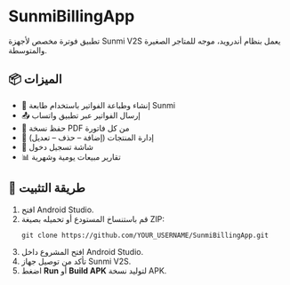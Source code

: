 # SunmiBillingApp

تطبيق فوترة مخصص لأجهزة Sunmi V2S يعمل بنظام أندرويد، موجه للمتاجر الصغيرة والمتوسطة.

## 📦 الميزات

- 🧾 إنشاء وطباعة الفواتير باستخدام طابعة Sunmi
- 📤 إرسال الفواتير عبر تطبيق واتساب
- 📁 حفظ نسخة PDF من كل فاتورة
- 🛒 إدارة المنتجات (إضافة – حذف – تعديل)
- 🔐 شاشة تسجيل دخول
- 📊 تقارير مبيعات يومية وشهرية

## 🚀 طريقة التثبيت

1. افتح Android Studio.
2. قم باستنساخ المستودع أو تحميله بصيغة ZIP:
   ```
   git clone https://github.com/YOUR_USERNAME/SunmiBillingApp.git
   ```
3. افتح المشروع داخل Android Studio.
4. تأكد من توصيل جهاز Sunmi V2S.
5. اضغط **Run** أو **Build APK** لتوليد نسخة APK.
